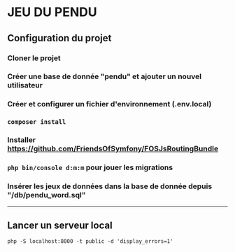 # JEU DU PENDU

## Configuration du projet

### Cloner le projet
### Créer une base de donnée "pendu" et ajouter un nouvel utilisateur
### Créer et configurer un fichier d'environnement (.env.local)
### `composer install`
### Installer https://github.com/FriendsOfSymfony/FOSJsRoutingBundle
### `php bin/console d:m:m` pour jouer les migrations
### Insérer les jeux de données dans la base de donnée depuis "/db/pendu_word.sql"

***

## Lancer un serveur local
`php -S localhost:8000 -t public -d 'display_errors=1'`